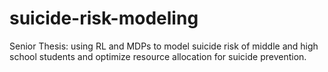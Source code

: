 # suicide-risk-modeling
Senior Thesis: using RL and MDPs to model suicide risk of middle and high school students and optimize resource allocation for suicide prevention.
